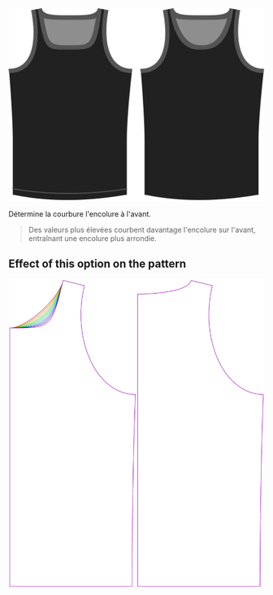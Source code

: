 ![L'option de forme d'encolure sur Aaron](./necklinebend.svg)

Détermine la courbure l'encolure à l'avant.

> Des valeurs plus élevées courbent davantage l'encolure sur l'avant, entraînant une encolure plus arrondie.


## Effect of this option on the pattern
![This image shows the effect of this option by superimposing several variants that have a different value for this option](aaron_necklinebend_sample.svg "Effect of this option on the pattern")